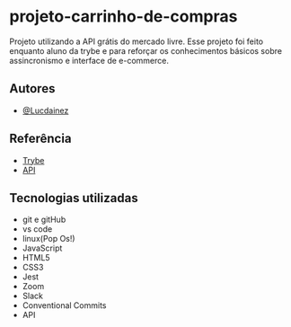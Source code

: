 
# projeto-carrinho-de-compras

Projeto utilizando a API grátis do mercado livre.
Esse projeto foi feito enquanto aluno da trybe e para reforçar 
os conhecimentos básicos sobre assincronismo e interface de e-commerce. 
## Autores

- [@Lucdainez](https://github.com/Lucdainez)


## Referência

 - [Trybe](https://www.betrybe.com/)
 - [API](https://developers.mercadolivre.com.br/pt_br/itens-e-buscas)
 


## Tecnologias utilizadas 

- git e gitHub
- vs code
- linux(Pop Os!)
- JavaScript
- HTML5
- CSS3
- Jest
- Zoom
- Slack
- Conventional Commits
- API